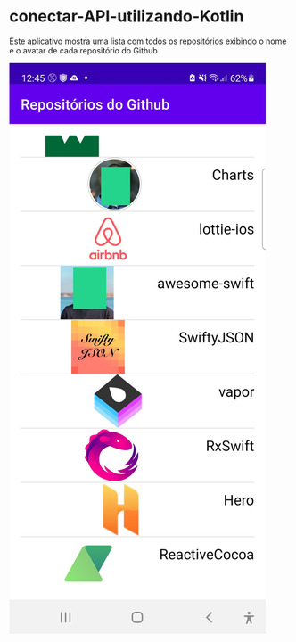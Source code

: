 # conectar-API-utilizando-Kotlin
  Este aplicativo mostra uma lista com todos os repositórios exibindo o nome e o avatar de cada
repositório do Github

![](Screenshot.jpg)
